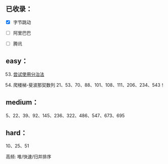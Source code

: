 ## 已收录：
- [x] 字节跳动
- [ ] 阿里巴巴
- [ ] 腾讯


## easy：

53. [尝试使用分治法](https://leetcode-cn.com/problems/maximum-subarray/solution/zui-da-zi-xu-he-by-leetcode-solution/)

70. 爬楼梯-斐波那契数列
21、53、70、88、101、108、111、206、234、543！


## medium：
5、22、39、92、145、236、322、486、547、673、695

## hard：
10、25、51

高频:
堆/快速/归并排序